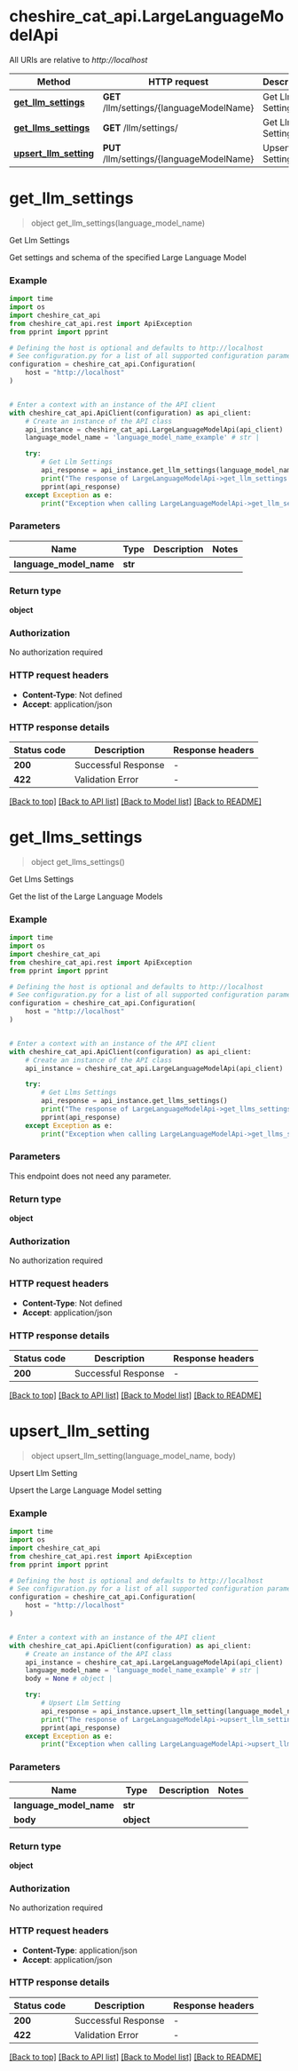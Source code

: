 # cheshire_cat_api.LargeLanguageModelApi

All URIs are relative to *http://localhost*

Method | HTTP request | Description
------------- | ------------- | -------------
[**get_llm_settings**](LargeLanguageModelApi.md#get_llm_settings) | **GET** /llm/settings/{languageModelName} | Get Llm Settings
[**get_llms_settings**](LargeLanguageModelApi.md#get_llms_settings) | **GET** /llm/settings/ | Get Llms Settings
[**upsert_llm_setting**](LargeLanguageModelApi.md#upsert_llm_setting) | **PUT** /llm/settings/{languageModelName} | Upsert Llm Setting


# **get_llm_settings**
> object get_llm_settings(language_model_name)

Get Llm Settings

Get settings and schema of the specified Large Language Model

### Example

```python
import time
import os
import cheshire_cat_api
from cheshire_cat_api.rest import ApiException
from pprint import pprint

# Defining the host is optional and defaults to http://localhost
# See configuration.py for a list of all supported configuration parameters.
configuration = cheshire_cat_api.Configuration(
    host = "http://localhost"
)


# Enter a context with an instance of the API client
with cheshire_cat_api.ApiClient(configuration) as api_client:
    # Create an instance of the API class
    api_instance = cheshire_cat_api.LargeLanguageModelApi(api_client)
    language_model_name = 'language_model_name_example' # str | 

    try:
        # Get Llm Settings
        api_response = api_instance.get_llm_settings(language_model_name)
        print("The response of LargeLanguageModelApi->get_llm_settings:\n")
        pprint(api_response)
    except Exception as e:
        print("Exception when calling LargeLanguageModelApi->get_llm_settings: %s\n" % e)
```



### Parameters

Name | Type | Description  | Notes
------------- | ------------- | ------------- | -------------
 **language_model_name** | **str**|  | 

### Return type

**object**

### Authorization

No authorization required

### HTTP request headers

 - **Content-Type**: Not defined
 - **Accept**: application/json

### HTTP response details
| Status code | Description | Response headers |
|-------------|-------------|------------------|
**200** | Successful Response |  -  |
**422** | Validation Error |  -  |

[[Back to top]](#) [[Back to API list]](../README.md#documentation-for-api-endpoints) [[Back to Model list]](../README.md#documentation-for-models) [[Back to README]](../README.md)

# **get_llms_settings**
> object get_llms_settings()

Get Llms Settings

Get the list of the Large Language Models

### Example

```python
import time
import os
import cheshire_cat_api
from cheshire_cat_api.rest import ApiException
from pprint import pprint

# Defining the host is optional and defaults to http://localhost
# See configuration.py for a list of all supported configuration parameters.
configuration = cheshire_cat_api.Configuration(
    host = "http://localhost"
)


# Enter a context with an instance of the API client
with cheshire_cat_api.ApiClient(configuration) as api_client:
    # Create an instance of the API class
    api_instance = cheshire_cat_api.LargeLanguageModelApi(api_client)

    try:
        # Get Llms Settings
        api_response = api_instance.get_llms_settings()
        print("The response of LargeLanguageModelApi->get_llms_settings:\n")
        pprint(api_response)
    except Exception as e:
        print("Exception when calling LargeLanguageModelApi->get_llms_settings: %s\n" % e)
```



### Parameters
This endpoint does not need any parameter.

### Return type

**object**

### Authorization

No authorization required

### HTTP request headers

 - **Content-Type**: Not defined
 - **Accept**: application/json

### HTTP response details
| Status code | Description | Response headers |
|-------------|-------------|------------------|
**200** | Successful Response |  -  |

[[Back to top]](#) [[Back to API list]](../README.md#documentation-for-api-endpoints) [[Back to Model list]](../README.md#documentation-for-models) [[Back to README]](../README.md)

# **upsert_llm_setting**
> object upsert_llm_setting(language_model_name, body)

Upsert Llm Setting

Upsert the Large Language Model setting

### Example

```python
import time
import os
import cheshire_cat_api
from cheshire_cat_api.rest import ApiException
from pprint import pprint

# Defining the host is optional and defaults to http://localhost
# See configuration.py for a list of all supported configuration parameters.
configuration = cheshire_cat_api.Configuration(
    host = "http://localhost"
)


# Enter a context with an instance of the API client
with cheshire_cat_api.ApiClient(configuration) as api_client:
    # Create an instance of the API class
    api_instance = cheshire_cat_api.LargeLanguageModelApi(api_client)
    language_model_name = 'language_model_name_example' # str | 
    body = None # object | 

    try:
        # Upsert Llm Setting
        api_response = api_instance.upsert_llm_setting(language_model_name, body)
        print("The response of LargeLanguageModelApi->upsert_llm_setting:\n")
        pprint(api_response)
    except Exception as e:
        print("Exception when calling LargeLanguageModelApi->upsert_llm_setting: %s\n" % e)
```



### Parameters

Name | Type | Description  | Notes
------------- | ------------- | ------------- | -------------
 **language_model_name** | **str**|  | 
 **body** | **object**|  | 

### Return type

**object**

### Authorization

No authorization required

### HTTP request headers

 - **Content-Type**: application/json
 - **Accept**: application/json

### HTTP response details
| Status code | Description | Response headers |
|-------------|-------------|------------------|
**200** | Successful Response |  -  |
**422** | Validation Error |  -  |

[[Back to top]](#) [[Back to API list]](../README.md#documentation-for-api-endpoints) [[Back to Model list]](../README.md#documentation-for-models) [[Back to README]](../README.md)

